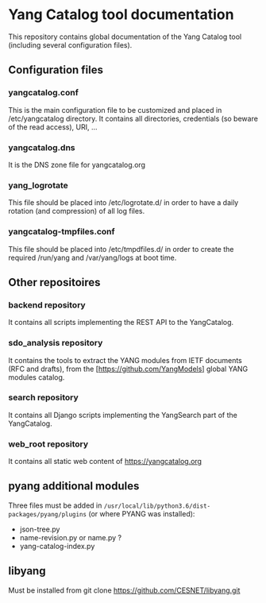 # Yang Catalog tool documentation

This repository contains global documentation of the Yang Catalog tool (including several configuration files).

## Configuration files

### yangcatalog.conf

This is the main configuration file to be customized and placed in /etc/yangcatalog directory. It contains all directories, credentials (so beware of the read access), URI, ...

### yangcatalog.dns

It is the DNS zone file for yangcatalog.org

### yang_logrotate

This file should be placed into  /etc/logrotate.d/ in order to have a daily rotation (and compression) of all log files.

### yangcatalog-tmpfiles.conf

This file should be placed into /etc/tmpdfiles.d/ in order to create the required /run/yang and /var/yang/logs at boot time.

## Other repositoires

### backend repository

It contains all scripts implementing the REST API to the YangCatalog.

### sdo_analysis repository

It contains the tools to extract the YANG modules from IETF documents (RFC and drafts), from the [https://github.com/YangModels] global YANG modules catalog.

### search repository

It contains all Django scripts implementing the YangSearch part of the YangCatalog.

### web_root repository

It contains all static web content of https://yangcatalog.org

## pyang additional modules

Three files must be added in `/usr/local/lib/python3.6/dist-packages/pyang/plugins` (or where PYANG was installed):

- json-tree.py
- name-revision.py or name.py ?
- yang-catalog-index.py 

## libyang

Must be installed from git clone https://github.com/CESNET/libyang.git
